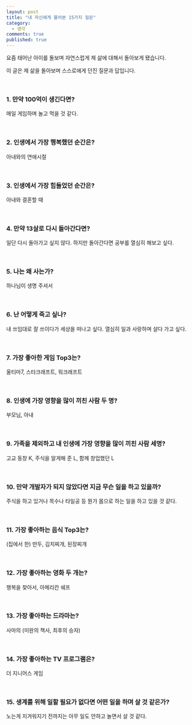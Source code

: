 ```yaml
---
layout: post
title: "내 자신에게 물어본 15가지 질문"
category:
  - 생각
comments: true
published: true
---
```


요즘 태어난 아이를 돌보며 자연스럽게 제 삶에 대해서 돌아보게 됐습니다.

이 글은 제 삶을 돌아보며 스스로에게 던진 질문과 답입니다.

<br/>

### 1. 만약 100억이 생긴다면?

매일 게임하며 놀고 먹을 것 같다. 

<br/>



### 2. 인생에서 가장 행복했던 순간은?

아내와의 연애시절

<br/>



### 3. 인생에서 가장 힘들었던 순간은?

아내와 결혼할 때

<br/>



### 4. 만약 13살로 다시 돌아간다면?

일단 다시 돌아가고 싶지 않다.
하지만 돌아간다면 공부를 열심히 해보고 싶다.

<br/>



### 5. 나는 왜 사는가?

하나님이 생명 주셔서

<br/>



### 6. 난 어떻게 죽고 싶나?

내 쓰임대로 잘 쓰이다가 세상을 떠나고 싶다.
열심히 일과 사랑하며 살다 가고 싶다.

<br/>



### 7. 가장 좋아한 게임 Top3는?

울티마7, 스타크래프트, 워크래프트

<br/>



### 8. 인생에 가장 영향을 많이 끼친 사람 두 명?

부모님, 아내

<br/>



### 9. 가족을 제외하고 내 인생에 가장 영향을 많이 끼친 사람 세명? 

고교 동창 K, 주식을 알게해 준 L, 함께 창업했던 L

<br/>



### 10. 만약 개발자가 되지 않았다면 지금 무슨 일을 하고 있을까?

주식을 하고 있거나 목수나 타일공 등 뭔가 몸으로 하는 일을 하고 있을 것 같다.

<br/>



### 11. 가장 좋아하는 음식 Top3는?

(집에서 한) 만두, 김치찌개, 된장찌개

<br/>



### 12. 가장 좋아하는 영화 두 개는?

행복을 찾아서, 아메리칸 쉐프

<br/>



### 13. 가장 좋아하는 드라마는?

사마의 (미완의 책사, 최후의 승자)

<br/>



### 14. 가장 좋아하는 TV 프로그램은?

더 지니어스 게임

<br/>



### 15. 생계를 위해 일할 필요가 없다면 어떤 일을 하며 살 것 같은가?

노는게 지겨워지기 전까지는 아무 일도 안하고 놀면서 살 것 같다.

